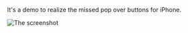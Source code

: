 It's a demo to realize the missed pop over buttons for iPhone.

![The screenshot](https://github.com/CocoaBob/PopoverForiPhoneDemo/raw/master/screenshot.png "The screen shot")
